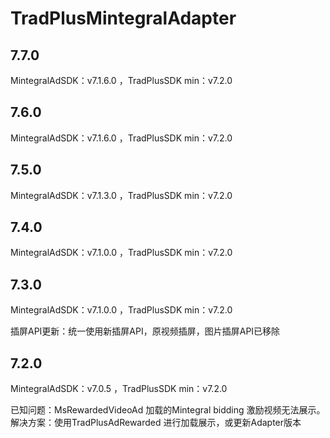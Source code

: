 # TradPlusMintegralAdapter

## 7.7.0

MintegralAdSDK：v7.1.6.0 ，TradPlusSDK min：v7.2.0

## 7.6.0

MintegralAdSDK：v7.1.6.0 ，TradPlusSDK min：v7.2.0

## 7.5.0

MintegralAdSDK：v7.1.3.0 ，TradPlusSDK min：v7.2.0

## 7.4.0

MintegralAdSDK：v7.1.0.0 ，TradPlusSDK min：v7.2.0

## 7.3.0

MintegralAdSDK：v7.1.0.0 ，TradPlusSDK min：v7.2.0

插屏API更新：统一使用新插屏API，原视频插屏，图片插屏API已移除

## 7.2.0

MintegralAdSDK：v7.0.5 ，TradPlusSDK min：v7.2.0

已知问题：MsRewardedVideoAd 加载的Mintegral bidding 激励视频无法展示。
<br />解决方案：使用TradPlusAdRewarded 进行加载展示，或更新Adapter版本
